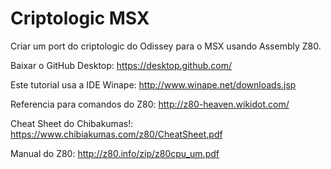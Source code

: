 # Criptologic MSX
Criar um port do criptologic do Odissey para o MSX usando Assembly Z80.

Baixar o GitHub Desktop: https://desktop.github.com/

Este tutorial usa a IDE Winape: http://www.winape.net/downloads.jsp

Referencia para comandos do Z80: http://z80-heaven.wikidot.com/

Cheat Sheet do Chibakumas!: https://www.chibiakumas.com/z80/CheatSheet.pdf

Manual do Z80: http://z80.info/zip/z80cpu_um.pdf
